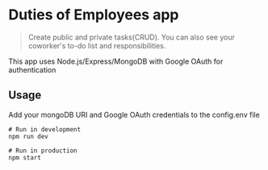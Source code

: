 # Duties of Employees app

> Create public and private tasks(CRUD). You can also see your coworker's to-do list and responsibilities.

This app uses Node.js/Express/MongoDB with Google OAuth for authentication

## Usage

Add your mongoDB URI and Google OAuth credentials to the config.env file

```
# Run in development
npm run dev

# Run in production
npm start
```
